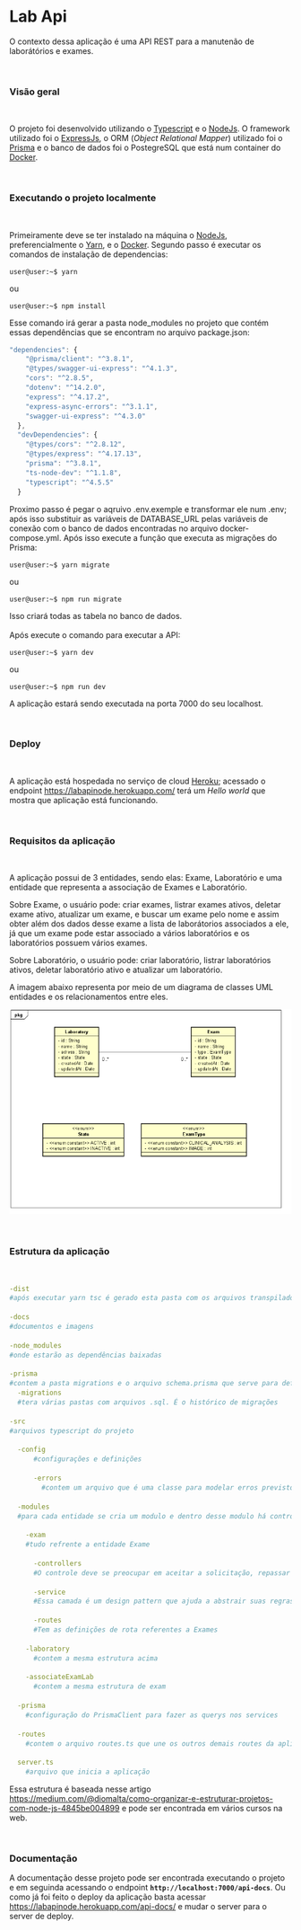 # Lab Api

<p> O contexto dessa aplicação é uma API REST para a manutenão de laborátórios e exames. </p>

<div id = 'visao'>

<br/>

### Visão geral

<br/>

O projeto foi desenvolvido utilizando o [Typescript](https://www.typescriptlang.org/) e o [NodeJs](https://nodejs.org/en/). O framework utilizado foi o [ExpressJs](https://expressjs.com/), o ORM (_Object Relational Mapper_) utilizado foi o [Prisma](https://www.prisma.io/) e o banco de dados foi o PostegreSQL que está num container do [Docker](https://www.docker.com/).


<br/>

<div id="exclocal">

### Executando o projeto localmente

<br/>

Primeiramente deve se ter instalado na máquina o [NodeJs](https://nodejs.org/en/), preferencialmente o [Yarn](https://classic.yarnpkg.com/lang/en/docs/install/#debian-stable), e o [Docker](https://www.docker.com/).
Segundo passo é executar os comandos de instalação de dependencias:

```console
user@user:~$ yarn
```

ou

```console
user@user:~$ npm install
```

Esse comando irá gerar a pasta node_modules no projeto que contém essas dependências que se encontram no arquivo package.json:

```javascript
"dependencies": {
    "@prisma/client": "^3.8.1",
    "@types/swagger-ui-express": "^4.1.3",
    "cors": "^2.8.5",
    "dotenv": "^14.2.0",
    "express": "^4.17.2",
    "express-async-errors": "^3.1.1",
    "swagger-ui-express": "^4.3.0"
  },
  "devDependencies": {
    "@types/cors": "^2.8.12",
    "@types/express": "^4.17.13",
    "prisma": "^3.8.1",
    "ts-node-dev": "^1.1.8",
    "typescript": "^4.5.5"
  }
```

Proximo passo é pegar o aqruivo .env.exemple e transformar ele num .env; após isso substituir as variáveis de DATABASE_URL pelas variáveis de conexão com o banco de dados encontradas no arquivo docker-compose.yml. Após isso execute a função que executa as migrações do Prisma:

```console
user@user:~$ yarn migrate
```

ou

```console
user@user:~$ npm run migrate
```

Isso criará todas as tabela no banco de dados.<br/><br/>
Após execute o comando para executar a API:

```console
user@user:~$ yarn dev
```

ou

```console
user@user:~$ npm run dev
```

A aplicação estará sendo executada na porta 7000 do seu localhost.

</div>
<br/>

<div id='deploy'>

### Deploy

<br/>

A aplicação está hospedada no serviço de cloud [Heroku](https://dashboard.heroku.com/); acessado o endpoint https://labapinode.herokuapp.com/ terá um _Hello world_ que mostra que aplicação está funcionando.

<br/>

</div>

<div id = 'req'>

### Requisitos da aplicação

<br/>

A aplicação possui de 3 entidades, sendo elas: Exame, Laboratório e uma entidade que representa a associação de Exames e Laboratório.<br/>

Sobre Exame, o usuário pode: criar exames, listrar exames ativos, deletar exame ativo, atualizar um exame, e buscar um exame pelo nome e assim obter além dos dados desse exame a lista de laborátorios associados a ele, já que um exame pode estar associado a vários laboratórios e os laboratórios possuem vários exames.<br/>

Sobre Laboratório, o usuário pode: criar laboratório, listrar laboratórios ativos, deletar laboratório ativo e atualizar um laboratório.<br/>

A imagem abaixo representa por meio de um diagrama de classes UML entidades e os relacionamentos entre eles.<br/>

![alt text](./docs/diagrama.png)

<br/>

</div>

<div id="estutura">

### Estrutura da aplicação

<br/>

```yml
-dist
#após executar yarn tsc é gerado esta pasta com os arquivos transpilados de typescript para javascript que serão os códigos que estarão sendo executados no deploy

-docs
#documentos e imagens

-node_modules
#onde estarão as dependências baixadas 

-prisma
#contem a pasta migrations e o arquivo schema.prisma que serve para definir as tabelas do banco de dados
  -migrations
  #tera várias pastas com arquivos .sql. É o histórico de migrações     criadas pelo ORM Prisma

-src
#arquivos typescript do projeto

  -config
      #configurações e definições

      -errors
        #contem um arquivo que é uma classe para modelar erros previstos no sistema
    
  -modules
  #para cada entidade se cria um modulo e dentro desse modulo há controladores, services e routes

    -exam
    #tudo refrente a entidade Exame

      -controllers
      #O controle deve se preocupar em aceitar a solicitação, repassar para o serviço de domínio correto, processe a solicitação e entregue a resposta ao cliente.

      -service
      #Essa camada é um design pattern que ajuda a abstrair suas regras de negócio, deixando sua controller mais limpa e com a responsabilidade única.

      -routes
      #Tem as definições de rota referentes a Exames

    -laboratory
      #contem a mesma estrutura acima

    -associateExamLab
      #contem a mesma estrutura de exam

  -prisma
    #configuração do PrismaClient para fazer as querys nos services

  -routes
    #contem o arquivo routes.ts que une os outros demais routes da aplicação

  server.ts
    #arquivo que inicia a aplicação

```     

Essa estrutura é baseada nesse artigo https://medium.com/@diomalta/como-organizar-e-estruturar-projetos-com-node-js-4845be004899 e pode ser encontrada em vários cursos na web.

<br/>

</div>

<div id = 'docs'>

### Documentação

A documentação desse projeto pode ser encontrada executando o projeto e em seguinda acessando o endpoint **`http://localhost:7000/api-docs`**. Ou como já foi feito o deploy da aplicação basta acessar https://labapinode.herokuapp.com/api-docs/ e mudar o server para o server de deploy.


</div>
